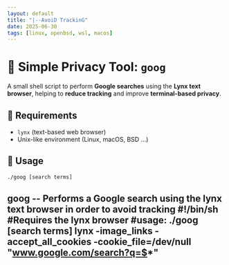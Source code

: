 ```yaml
---
layout: default
title: "|--AvoiD TrackinG"
date: 2025-06-30
tags: [linux, openbsd, wsl, macos]
---
```


# 📘 Simple Privacy Tool: `goog`

A small shell script to perform **Google searches** using the **Lynx text browser**, helping to **reduce tracking** and improve **terminal-based privacy**.

## 🔧 Requirements

- `lynx` (text-based web browser)
- Unix-like environment (Linux, macOS, BSD ...)

## 🧪 Usage

```bash
./goog [search terms]
```
goog -- Performs a Google search using the lynx text browser in order to avoid tracking
#!/bin/sh
#Requires the lynx browser
#usage: ./goog [search terms]
lynx -image_links -accept_all_cookies -cookie_file=/dev/null "www.google.com/search?q=$*"
---

